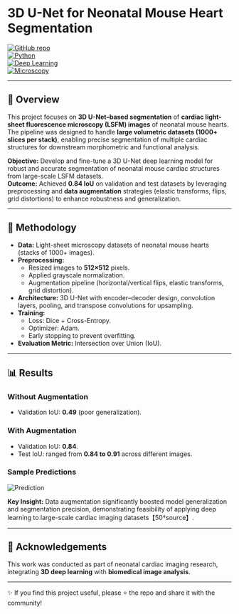 # 3D U-Net for Neonatal Mouse Heart Segmentation

[![GitHub repo](https://img.shields.io/badge/GitHub-Project-green?logo=github)](https://github.com/vinaykadam007/3DUnet-neonatalheart-segmentation)  
[![Python](https://img.shields.io/badge/Python-3.8+-blue?logo=python)](https://www.python.org/)  
[![Deep Learning](https://img.shields.io/badge/Deep%20Learning-3D%20U--Net-orange)]()  
[![Microscopy](https://img.shields.io/badge/Light--Sheet-Microscopy-red)]()

---

## 📌 Overview
This project focuses on **3D U-Net–based segmentation** of **cardiac light-sheet fluorescence microscopy (LSFM) images** of neonatal mouse hearts. The pipeline was designed to handle **large volumetric datasets (1000+ slices per stack)**, enabling precise segmentation of multiple cardiac structures for downstream morphometric and functional analysis.

**Objective:** Develop and fine-tune a 3D U-Net deep learning model for robust and accurate segmentation of neonatal mouse cardiac structures from large-scale LSFM datasets.  
**Outcome:** Achieved **0.84 IoU** on validation and test datasets by leveraging preprocessing and **data augmentation** strategies (elastic transforms, flips, grid distortions) to enhance robustness and generalization.

---

## 🧪 Methodology

- **Data:** Light-sheet microscopy datasets of neonatal mouse hearts (stacks of 1000+ images).  
- **Preprocessing:**  
  - Resized images to **512×512** pixels.  
  - Applied grayscale normalization.  
  - Augmentation pipeline (horizontal/vertical flips, elastic transforms, grid distortion).  
- **Architecture:** 3D U-Net with encoder–decoder design, convolution layers, pooling, and transpose convolutions for upsampling.
- **Training:**  
  - Loss: Dice + Cross-Entropy.  
  - Optimizer: Adam.  
  - Early stopping to prevent overfitting.  
- **Evaluation Metric:** Intersection over Union (IoU).  

---

## 📊 Results

### Without Augmentation
- Validation IoU: **0.49** (poor generalization).  

### With Augmentation
- Validation IoU: **0.84**.  
- Test IoU: ranged from **0.84 to 0.91** across different images.

### Sample Predictions
![Prediction](https://drive.google.com/uc?export=view&id=1k8q5VoDRB4U8M7XD9ePpRx9hff4jjUmV)


**Key Insight:** Data augmentation significantly boosted model generalization and segmentation precision, demonstrating feasibility of applying deep learning to large-scale cardiac imaging datasets【50†source】.

---

## 🙌 Acknowledgements
This work was conducted as part of neonatal cardiac imaging research, integrating **3D deep learning** with **biomedical image analysis**.  

---

✨ If you find this project useful, please ⭐ the repo and share it with the community!
